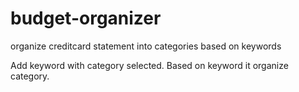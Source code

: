 # budget-organizer
organize creditcard statement into categories based on keywords

Add keyword with category selected. 
Based on keyword it organize category. 
